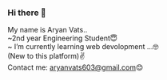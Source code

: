 ### Hi there 👋
   My name is Aryan Vats..<br />
   ~2nd year Engineering Student😇<br />
   ~ I’m currently learning web devolopment ...🤓<br />
(New to this platform)✌️<br />
Contact me: aryanvats603@gmail.com😊

